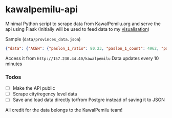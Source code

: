 # kawalpemilu-api

Minimal Python script to scrape data from KawalPemilu.org and serve the api using Flask (Initially will be used to feed data to my [visualisation](https://github.com/hariesramdhani/kawalpemilu-visualized))

Sample (`data/provinces_data.json`)
```json
{"data": {"ACEH": {"paslon_1_ratio": 80.23, "paslon_1_count": 4962, "paslon_2_ratio": 18.17, "paslon_2_count": 1124, "paslon_3_ratio": 1.6, "paslon_3_count": 99, "cakupan_ratio": 0.22, "cakupan_count": "36/16,046", "cakupan_jaga_ratio": 13.86, "cakupan_jaga_count": "2,224/16,046"}, "BALI": {"paslon_1_ratio": 6.65, "paslon_1_count": 5086, "paslon_2_ratio": 55.44, "paslon_2_count": 42372, "paslon_3_ratio": 37.91, "paslon_3_count": 28975, "cakupan_ratio": 2.8, "cakupan_count": "359/12,809", "cakupan_jaga_ratio": 6.59, "cakupan_jaga_count": "844/12,809"}, "BANTEN": {"paslon_1_ratio": 37.88, "paslon_1_count": 35676, "paslon_2_ratio": 47.17, "paslon_2_count": 44424, "paslon_3_ratio": 14.94, "paslon_3_count": 14074, "cakupan_ratio": 1.25...
```

Access it from `http://157.230.44.40/kawalpemilu` Data updates every 10 minutes

### Todos
- [ ] Make the API public
- [ ] Scrape city/regency level data
- [ ] Save and load data directly to/from Postgre instead of saving it to JSON

All credit for the data belongs to the KawalPemilu team!
